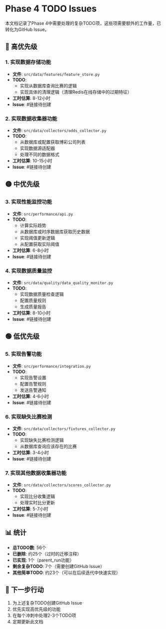 # Phase 4 TODO Issues

本文档记录了Phase 4中需要处理的复杂TODO项，这些项需要额外的工作量，已转化为GitHub Issue。

## 🔴 高优先级

### 1. 实现数据存储功能
- **文件**: `src/data/features/feature_store.py`
- **TODO**:
  - 实现从数据库查询比赛的逻辑
  - 实现具体的清理逻辑（清理Redis在线存储中的过期特征）
- **工时估算**: 8-12小时
- **Issue**: #链接待创建

### 2. 实现数据收集器功能
- **文件**: `src/data/collectors/odds_collector.py`
- **TODO**:
  - 从数据库或配置获取博彩公司列表
  - 实现数据源适配器
  - 处理不同的数据格式
- **工时估算**: 10-15小时
- **Issue**: #链接待创建

## 🟡 中优先级

### 3. 实现性能监控功能
- **文件**: `src/performance/api.py`
- **TODO**:
  - 计算实际趋势
  - 从数据库或时序数据库获取历史数据
  - 实现阈值更新逻辑
  - 从配置获取实际阈值
- **工时估算**: 6-8小时
- **Issue**: #链接待创建

### 4. 实现数据质量监控
- **文件**: `src/data/quality/data_quality_monitor.py`
- **TODO**:
  - 实现数据质量检查逻辑
  - 配置质量规则
  - 生成质量报告
- **工时估算**: 8-10小时
- **Issue**: #链接待创建

## 🟢 低优先级

### 5. 实现告警功能
- **文件**: `src/performance/integration.py`
- **TODO**:
  - 实现告警设置
  - 配置告警规则
  - 发送告警通知
- **工时估算**: 4-6小时
- **Issue**: #链接待创建

### 6. 实现缺失比赛检测
- **文件**: `src/data/collectors/fixtures_collector.py`
- **TODO**:
  - 实现缺失比赛检测逻辑
  - 从数据库查询应该存在的比赛
- **工时估算**: 3-4小时
- **Issue**: #链接待创建

### 7. 实现其他数据收集器功能
- **文件**: `src/data/collectors/scores_collector.py`
- **TODO**:
  - 实现比分收集逻辑
  - 处理实时比分更新
- **工时估算**: 5-7小时
- **Issue**: #链接待创建

## 📊 统计

- **总TODO数**: 56个
- **已删除**: 约25个（过时的迁移注释）
- **已实现**: 1个（parent_run功能）
- **剩余复杂TODO**: 7个（需要创建GitHub Issue）
- **其他简单TODO**: 约23个（可以在后续迭代中快速实现）

## 🎯 下一步行动

1. 为上述复杂TODO创建GitHub Issue
2. 优先实现高优先级的功能
3. 在每个冲刺中处理2-3个TODO项
4. 定期更新此文档

